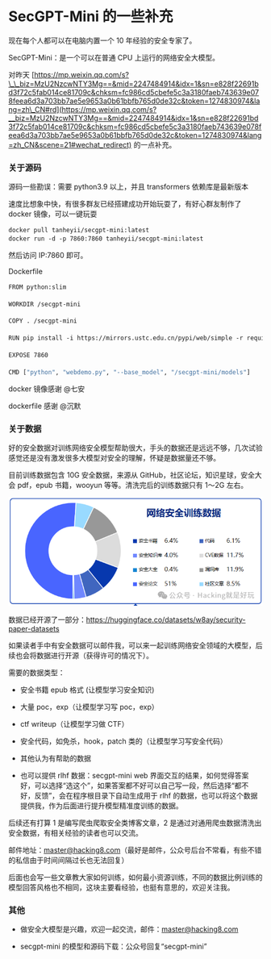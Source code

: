 

# SecGPT-Mini 的一些补充

现在每个人都可以在电脑内置一个 10 年经验的安全专家了。

SecGPT-Mini：是一个可以在普通 CPU 上运行的网络安全大模型。

对昨天 [https://mp.weixin.qq.com/s?\_\_biz=MzU2NzcwNTY3Mg==&mid=2247484914&idx=1&sn=e828f22691bd3f72c5fab014ce81709c&chksm=fc986cd5cbefe5c3a3180faeb743639e078feea6d3a703bb7ae5e9653a0b61bbfb765d0de32c&token=1274830974&lang=zh\_CN#rd](https://mp.weixin.qq.com/s?__biz=MzU2NzcwNTY3Mg==&mid=2247484914&idx=1&sn=e828f22691bd3f72c5fab014ce81709c&chksm=fc986cd5cbefe5c3a3180faeb743639e078feea6d3a703bb7ae5e9653a0b61bbfb765d0de32c&token=1274830974&lang=zh_CN&scene=21#wechat_redirect) 的一点补充。

### 关于源码

源码一些勘误：需要 python3.9 以上，并且 transformers 依赖库是最新版本

速度比想象中快，有很多群友已经搭建成功开始玩耍了，有好心群友制作了 docker 镜像，可以一键玩耍

```bash
docker pull tanheyii/secgpt-mini:latest
docker run -d -p 7860:7860 tanheyii/secgpt-mini:latest
```

然后访问 IP:7860 即可。

Dockerfile

```bash
FROM python:slim

WORKDIR /secgpt-mini

COPY . /secgpt-mini

RUN pip install -i https://mirrors.ustc.edu.cn/pypi/web/simple -r requirements.txt

EXPOSE 7860

CMD ["python", "webdemo.py", "--base_model", "/secgpt-mini/models"]
```

docker 镜像感谢 @七安

dockerfile 感谢 @沉默

### 关于数据

好的安全数据对训练网络安全模型帮助很大，手头的数据还是远远不够，几次试验感觉还是没有激发很多大模型对安全的理解，怀疑是数据量还不够。

目前训练数据包含 10G 安全数据，来源从 GitHub，社区论坛，知识星球，安全大会 pdf，epub 书籍，wooyun 等等。清洗完后的训练数据只有 1～2G 左右。

![图片](assets/1709197026-68c43ee616cd649e39e89731fbab4c01.png)

数据已经开源了一部分：https://huggingface.co/datasets/w8ay/security-paper-datasets  

如果读者手中有安全数据可以邮件我，可以来一起训练网络安全领域的大模型，后续也会将数据进行开源（获得许可的情况下）。

需要的数据类型：

-   安全书籍 epub 格式 (让模型学习安全知识)
    
-   大量 poc，exp（让模型学习写 poc，exp）
    
-   ctf writeup（让模型学习做 CTF）
    
-   安全代码，如免杀，hook，patch 类的（让模型学习写安全代码）
    
-   其他认为有帮助的数据
    
-   也可以提供 rlhf 数据：secgpt-mini web 界面交互的结果，如何觉得答案好，可以选择“选这个”，如果答案都不好可以自己写一段，然后选择“都不好，反馈”，会在程序根目录下自动生成用于 rlhf 的数据，也可以将这个数据提供我，作为后面进行提升模型精准度训练的数据。  
    

后续还有打算 1 是编写爬虫爬取安全类博客文章，2 是通过对通用爬虫数据清洗出安全数据，有相关经验的读者也可以交流。

邮件地址：master@hacking8.com（最好是邮件，公众号后台不常看，有些不错的私信由于时间间隔过长也无法回复）

后面也会写一些文章教大家如何训练，如何最小资源训练，不同的数据比例训练的模型回答风格也不相同，这块主要看经验，也挺有意思的，欢迎关注我。

### 其他

-   做安全大模型是兴趣，欢迎一起交流，邮件：master@hacking8.com
    
-   secgpt-mini 的模型和源码下载：公众号回复“secgpt-mini”
